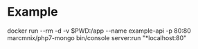 # Example

docker run --rm -d -v $PWD:/app --name example-api -p 80:80 marcmnix/php7-mongo bin/console server:run "*localhost:80"
